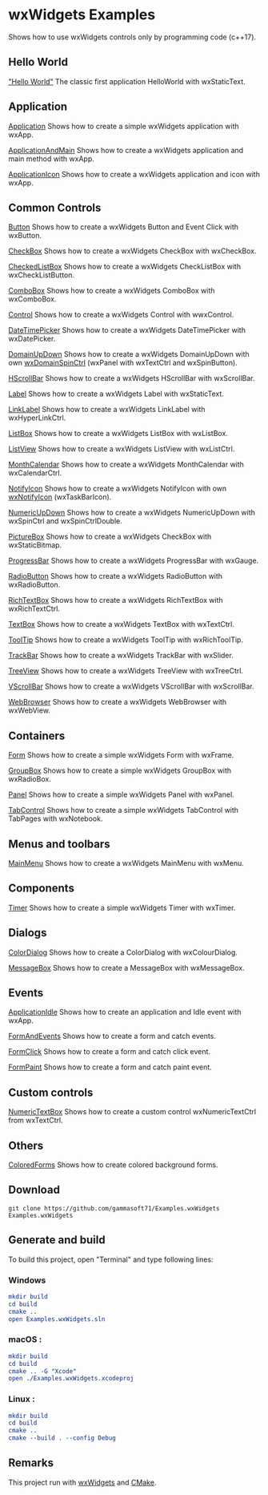 # wxWidgets Examples

Shows how to use wxWidgets controls only by programming code (c++17).

## Hello World

["Hello World"](src/HelloWorld/HelloWorld) The classic first application HelloWorld with wxStaticText.

## Application

[Application](src/Application/Application) Shows how to create a simple wxWidgets application with wxApp.

[ApplicationAndMain](src/Application/ApplicationAndMain) Shows how to create a wxWidgets application and main method with wxApp.

[ApplicationIcon](src/Application/ApplicationIcon) Shows how to create a wxWidgets application and icon with wxApp.

## Common Controls

[Button](src/CommonControls/Button) Shows how to create a wxWidgets Button and Event Click with wxButton.

[CheckBox](src/CommonControls/CheckBox) Shows how to create a wxWidgets CheckBox with wxCheckBox.

[CheckedListBox](src/CommonControls/CheckedListBox) Shows how to create a wxWidgets CheckListBox with wxCheckListButton.

[ComboBox](src/CommonControls/ComboBox) Shows how to create a wxWidgets ComboBox with wxComboBox.

[Control](src/CommonControls/Control) Shows how to create a wxWidgets Control with wwxControl.

[DateTimePicker](src/CommonControls/DateTimePicker) Shows how to create a wxWidgets DateTimePicker with wxDatePicker.

[DomainUpDown](src/CommonControls/DomainUpDown) Shows how to create a wxWidgets DomainUpDown with own [wxDomainSpinCtrl](src/CommonControls/DomainUpDown/wxDomainSpinCtrl.h) (wxPanel with wxTextCtrl and wxSpinButton).

[HScrollBar](src/CommonControls/HScrollBar) Shows how to create a wxWidgets HScrollBar with wxScrollBar.

[Label](src/CommonControls/Label) Shows how to create a wxWidgets Label with wxStaticText.

[LinkLabel](src/CommonControls/LinkLabel) Shows how to create a wxWidgets LinkLabel with wxHyperLinkCtrl.

[ListBox](src/CommonControls/ListBox) Shows how to create a wxWidgets ListBox with wxListBox.

[ListView](src/CommonControls/ListView) Shows how to create a wxWidgets ListView with wxListCtrl.

[MonthCalendar](src/CommonControls/MonthCalendar) Shows how to create a wxWidgets MonthCalendar with wxCalendarCtrl.

[NotifyIcon](src/CommonControls/NotifyIcon) Shows how to create a wxWidgets NotifyIcon with own [wxNotifyIcon](src/CommonControls/NotifyIcon/wxNotifyIcon.h) (wxTaskBarIcon).

[NumericUpDown](src/CommonControls/NumericUpDown) Shows how to create a wxWidgets NumericUpDown with wxSpinCtrl and wxSpinCtrlDouble.

[PictureBox](src/CommonControls/PictureBox) Shows how to create a wxWidgets CheckBox with wxStaticBitmap.

[ProgressBar](src/CommonControls/ProgressBar) Shows how to create a wxWidgets ProgressBar with wxGauge.

[RadioButton](src/CommonControls/RadioButton) Shows how to create a wxWidgets RadioButton with wxRadioButton.

[RichTextBox](src/CommonControls/RichTextBox) Shows how to create a wxWidgets RichTextBox with wxRichTextCtrl.

[TextBox](src/CommonControls/TextBox) Shows how to create a wxWidgets TextBox with wxTextCtrl.

[ToolTip](src/CommonControls/ToolTip) Shows how to create a wxWidgets ToolTip with wxRichToolTip.

[TrackBar](src/CommonControls/TrackBar) Shows how to create a wxWidgets TrackBar with wxSlider.

[TreeView](src/CommonControls/TreeView) Shows how to create a wxWidgets TreeView with wxTreeCtrl.

[VScrollBar](src/CommonControls/VScrollBar) Shows how to create a wxWidgets VScrollBar with wxScrollBar.

[WebBrowser](src/CommonControls/WebBrowser) Shows how to create a wxWidgets WebBrowser with wxWebView.

## Containers

[Form](src/Containers/Form) Shows how to create a simple wxWidgets Form with wxFrame.

[GroupBox](src/Containers/GroupBox) Shows how to create a simple wxWidgets GroupBox with wxRadioBox.

[Panel](src/Containers/Panel) Shows how to create a simple wxWidgets Panel with wxPanel.

[TabControl](src/Containers/TabControl) Shows how to create a simple wxWidgets TabControl with TabPages with wxNotebook.

## Menus and toolbars

[MainMenu](src/MenusAndToolbars/MainMenu) Shows how to create a wxWidgets MainMenu with wxMenu.

## Components

[Timer](src/Components/Timer) Shows how to create a simple wxWidgets Timer with wxTimer.

## Dialogs

[ColorDialog](src/Dialogs/ColorDialog) Shows how to create a ColorDialog with wxColourDialog.

[MessageBox](src/Dialogs/MessageBox) Shows how to create a MessageBox with wxMessageBox.

## Events

[ApplicationIdle](src/Application/ApplicationIdle) Shows how to create an application and Idle event with wxApp.

[FormAndEvents](src/Events/FormAndEvents) Shows how to create a form and catch events.

[FormClick](src/Events/FormClick) Shows how to create a form and catch click event.

[FormPaint](src/Others/FormPaint) Shows how to create a form and catch paint event.

## Custom controls

[NumericTextBox](src/CustomControls/NumericTextBox) Shows how to create a custom control wxNumericTextCtrl from wxTextCtrl.

## Others

[ColoredForms](src/Others/ColoredForms) Shows how to create colored background forms.

## Download

``` shell
git clone https://github.com/gammasoft71/Examples.wxWidgets Examples.wxWidgets
```

## Generate and build

To build this project, open "Terminal" and type following lines:

### Windows
``` cmake
mkdir build
cd build
cmake ..
open Examples.wxWidgets.sln
```

### macOS :

``` cmake
mkdir build
cd build
cmake .. -G "Xcode"
open ./Examples.wxWidgets.xcodeproj
```


### Linux :

``` cmake
mkdir build
cd build
cmake .. 
cmake --build . --config Debug
```

## Remarks

This project run with [wxWidgets](https://www.wxwidgets.org) and [CMake](https://cmake.org).
